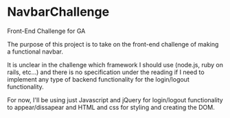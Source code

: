 # NavbarChallenge
Front-End Challenge for GA

The purpose of this project is to take on the front-end challenge of making a functional navbar.

It is unclear in the challenge which framework I should use (node.js, ruby on rails, etc...) and there is no specification under the reading if I need to implement any type of backend functionality for the login/logout functionality.

For now, I'll be using just Javascript and jQuery for login/logout functionality to appear/dissapear and HTML and css for styling and creating the DOM.
